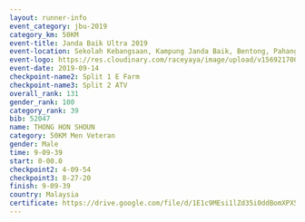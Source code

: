 ```yaml
---
layout: runner-info 
event_category: jbu-2019 
category_km: 50KM 
event-title: Janda Baik Ultra 2019
event-location: Sekolah Kebangsaan, Kampung Janda Baik, Bentong, Pahang, Malaysia 
event-logo: https://res.cloudinary.com/raceyaya/image/upload/v1569217009/logo/janda-baik_vch1pc.jpg 
event-date: 2019-09-14 
checkpoint-name2: Split 1 E Farm 
checkpoint-name3: Split 2 ATV 
overall_rank: 131
gender_rank: 100
category_rank: 39
bib: 52047
name: THONG HON SHOUN
category: 50KM Men Veteran
gender: Male
time: 9-09-39
start: 0-00.0
checkpoint2: 4-09-54
checkpoint3: 8-27-20
finish: 9-09-39
country: Malaysia
certificate: https://drive.google.com/file/d/1E1c9MEsi1lZd35i0ddBomXPX5Wuoz3kb/view?usp=sharing
---
```

